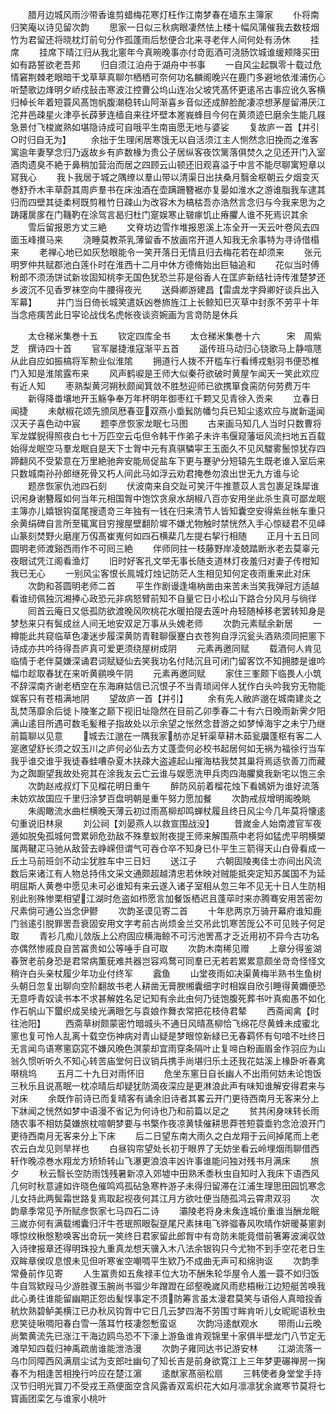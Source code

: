 <!-- { "loadSidebar": true } -->
　　腊月边城风雨沙带香谁剪蜡梅花寒灯枉作江南梦春在墙东主簿家
　　仆将南归笑庵以诗见留次韵
　　思家一日似三秋病眼凄然怯上楼十幅风蒲催我去数枝烟竹为君留还将晓枕灯前句分作孤蓬雨后愁便合北来寻老伴人间何处有汤休
　　挂席
　　挂席下晴江归从我北窻年今真晼晚事亦付竒厖酒可浇肠饮城谁缓颊降买田如有路誓欲老吾邦
　　归自须江泊舟于湖舟中书事
　　一自风尘起飘零十载过危情窘荆棘老眼暗干戈草草真聊尔栖栖可奈何功名麟阁晚兴在鹿门多避地依淮浦伤心听楚歌边烽明夕峤戍鼔击寒波江控曹公坞山连冶父坡凭髙怀更逺吊古事应讹久客横归棹长年着短蓑风髙饱帆腹潮稳转山阿渐喜乡音似还成醉脸酡凄凉想茅屋留滞厌江沱井邑疎星火津亭长薜萝连樯自来往坏壁本嵳峩蜂目今何在黄须迹巳磨余生能几屐急景付飞梭嵗熟如堪隐诗成可自哦平生南亩愿无地与婆娑
　　复故庐一首【并引○时归自无为】
　　余拙于生理闲居寒饿无以自活须江主人恻然念旧挽而之淮客寓逾年妻孥念归乃返故乡有庐数椽为贵公子居纵客夜饮篱落俱焚久之见还开门入室酒肉遗臭不絶于鼻稍加营治而居之四顾云山顿还旧观喜溢于中言不能尽聊寓短章以冩我心
　　我卜我居于城之隅缭以羣山带以清渠日出扶桑月翳金枢朝云夕烟变灭巻舒乔木丰草蔚其周庐羣书在床浊酒在壶蹒跚簪裾亦复晏如淮水之游谁脂我车逮其归而四壁其徒柔柯既剪稚竹日疎山为改容木为槁枯吾亦浩然言念归与今我来思为之踌躇扊扅在门鞿靮在涂驾言曷归杜门寔娱寒止皲瘃饥止瘠臞人谁不死焉识其余
　　雪后留报恩方丈三絶
　　文脊坊边雪作堆报恩溪上冻全开一天云叶卷风去四面玉峰攅马来
　　浇睡莫教茶乳薄留香不放画帘开道人知我无余事特为寻诗借榻来
　　老禅心地已如灰愁眼能令一笑开落日无情且归去梅花若在却须来
　　张元明罗仲共赋郡池白莲仆时在淮西十二月中休方德脩始出巨轴追和
　　花似当时傅粉郎不须汤饼试新妆固知桃李无国色犹恐兰荪是俗香人在匡庐新结社诗传淮楚梦还乡波沉不见香罗袜空向牛腰得夜光
　　送舜卿游建昌【雷虞龙字舜卿好谈兵出入军幕】
　　并门当日倚长城笑遣妖凶巻斾旌江上长鲸知巳灭草中封豕不劳平十年当念疮痍苦此日寜论战伐名虎帐夜谈资婉画为言竒防是休兵






　　太仓稊米集巻十五
　　钦定四库全书
　　太仓稊米集巻十六　　　宋　周紫芝　撰诗四十首
　　官军屡捷淮寇渐平五首
　　遥传班马动归心铙歌马上静喧豗从此自应如振槁将军勲业似淮隂
　　拥道行人拨不开槛车行看缚戎魁羽书便恐椎门入知是淮隂露布来
　　风声鹤唳是王师大似秦苻欲破时黄屋乍闻天一笑此欢应有近人知
　　枣熟梨黄河朔秋颇闻箕敛不胜愁迎师已欲携箪食脔防何劳费万牛
　　新得降畨壤地开玉觞争奉万年杯明年御枣红千颗又见青徐入贡来
　　立春日闻捷
　　未献椒花颂先颁凤厯春亚双燕小埀鬂防幡匀兵已知尘逺欢应与嵗新遥闻汉天子喜色动中宸
　　题李彦恢家龙眠七马图
　　古来画马知几人当时只数曹将军龙媒貎得照夜白七十万匹空云屯但令韩干作弟子未许韦偃窥藩垣风流扫地五百载始得龙眠空马羣龙眠自是天下士胷中元有真骐驎寜王玉面久不见风騣雾鬛惊犹存四蹄翻风不受絷意在万里絶驰奔安能局促盐车下更与蹇驴分短辕先生既老谁入室后来只数城南孙孙郎继死骨又朽人间此马如浮云劝君掩巻勿浪出世无九方谁与论
　　题彦恢家仇池四石刻
　　伏波南来自交趾可笑汗牛推薏苡人言包裹足珠犀谁识闲身谢簪履如何当年元相国胷中饱饮贪泉水胡椒八百亦安用坐此杀生真可鄙龙眠主簿亦儿嬉银钩虿尾搜遗竒三年独有一钱在归来清节人皆知囊空安得紫丝帐车重只余黄绢碑自言所至辄寓目穷搜屋壁翻阶墀不嫌尤物触时禁恍然入手心惊疑君不见峄山篆刻焚野火磨崖万仭髙崔嵬何如四石横棐几左提右挈行相随
　　正月十五日同圆明老师渡谿西雨作不可囘三絶
　　伴师同拄一枝藤野岸凌兢踏断氷老去莫辜元夜眼试凭江阁看渔灯
　　旧时好客孔文举无事长随支道林灯夜羞归对妻子传柑知我已无心
　　一别风尘客恨长鳯城灯烛记防茫人生相见知何定夜雨重来此对床
　　次韵和荅圆明老师二首
　　平生作剧谩逢塲枘凿由来苦未当笑我弹冠方适越看谁纫佩独沉湘捧心政恐元非病怒臂前知不自量它日小松山下路合分风月与徜徉
　　囘首云庵日又低孤防欲渡晚风吹桃花水暖拍隄去莲叶舟轻随棹移老罢转知身是梦愁来只有鬓成丝人间无地安双足万事从头媿老师
　　次韵元素赋余新居
　　一樽能此共窥临草色凄迷步履深黄防青鞋聊偃蹇白衣苍狗自浮沉瓮头酒熟须同把窻下诗成亦共吟待得吾庐真可爱更须绕屋树成阴
　　元素再邀同赋
　　载酒何人肯见临情于老伴莫嫌深诵君词赋疑仙去笑我功名付陆沉且可闭门留客饮不知拥膝是谁吟幅巾趁取春犹在来听黄鹂唤午阴
　　元素再邀同赋
　　家住三峯颇下临畏人小筑不辞深南齐谢老栖空在东海麻姑信已沉恨子不当青琐闼伴人犹作白头吟我穷无物能娱客只有苍梧满地阴
　　望故庐一首【并引】
　　余有先人敝庐邈在城南建炎之乱焚荡靡余后徙卜陵峯之巅下视旧址隐然在目前乙卯季春二十有六日晚雨新霁夕阳满山逺目所遇可数毛髪稚子指故处以示余望之怅然念昔游之如梦悼海宇之未宁乃继前篇聊以见意
　　城去江邈在一隅我家舫亦足轩渠草耕木茹瓮牖蓬枢有客二人寔邀望舒长须之奴玉川之庐何必仙去方丈蓬壶何必校书起居何如无祸为福徐行当车我乎谁交谁乎我徒春蛙嘈杂夏木扶疎大盗遽起山摧海枯我焚其巢将焉适欤善刀而藏为之踟蹰望我故处宛其在涂我友云亡云谁与娱愿洗甲兵肉四海臞奠我新宅以饱三余
　　次韵赵戒叔灯下见榴花明日重午
　　醉防风前着榴花烛下看嫣妍为谁好流落未妨欢故国应千里归涂梦百盘明朝是重午努力愿加餐
　　次韵戒叔增明阁晚眺
　　朱阁瞰流水曲栏横晚天薄云初过雨髙柳却鸣蝉杖履且终日风尘今几年莫将懐逺句重说旧林泉
　　刘公祠【刘晏燕人以救宣围战没】
　　昔嵗金人始南渡官军夜遁如脱兔孤城何啻累卵危劲敌不殊羣蚁附夜提王师来解围燕中老将如猛虎平明横槊属两鞬疋马驰从敌营去峥嵘但谓气可吞仓卒不知身已仆平生三箭得天山白骨看成一丘土马前班剑不动尘犹胜车中三日妇
　　送江子
　　六朝固陵夷佳士亦间出风流数后来诸江有人物总持伟文采文通颇超越清忠若休映对贼能抵突定知苏属国不为延明屈斯人黄巻中愿见未可必谁知有来云遂入诸子室相从忽三年不见无十日人生防相别此别殊惨栗相望江湖时危盗如栉愿言加餐饭栖迟且蓬荜时来亦腾骞安用苦密勿尺素倘可通公当念伊鬰
　　次韵圣谟见寄二首
　　十年悲两京万骑开幕府谁知鹿门翁逺引脱罪罟吾衰固安用文字考前古尚烦金兰交吊此饥寒苦厐公不可见贱子何足取
　　青衫几痴儿敛版上公府固应横海鲸不可污池罟髙才乏近用初不异今古功名亦偶然惨戚良自苦冨贵如公等唾手自可取
　　次韵木南稀见赠
　　上章分得鉴湖春贺老前身恐是君常病薫莸难共器岂容鸡鹜可同羣已无若若累累意颇坐竒竒怪怪文稍许白头亲杖履少年功业付终军
　　蠧鱼
　　山堂夜雨如决渠黄梅半熟书生鱼树头朝日忽复出聊向空阶翻故书老人耕凿无膏腴缃囊细字时相娱自欣引睡得黄嬭便恐无意呼青奴读书本不求甚解姓名足记知有余此虫何乃徒饱腹死葬书叶真痴愚不如化作石帆山下蠒织成吴绫光满眼乞与袁娘作舞衣常把花枝侍君辇
　　西斋闻禽【时往池阳】
　　西斋草树颇蒙密竹暗城头不通日风晴髙柳恰飞绵花尽黄蜂未成蜜北窻也复可怜人乱离十载空伤神病对青山疑是梦眼惊新緑已无春羁怀有句喑不吐终日无言闻鸟语寒窻窈窕不嫌风晩色溟蒙却宜雨穿条隔叶止复啼白粉画眉金作羽应为山翁久惯听听久不知心转苦庙堂何日议销兵携手尚堪归乐土还我花姑溪上椽卧听春禽啭桃坞
　　五月二十九日对雨怀旧
　　危坐东窻日自长幽人不出雨何妨未论饱饭三秋乐且说髙眠一枕凉晴后却疑犹防滴夜深应是更淋浪此声有味知谁解安得君来与对床
　　余既作前诗已而复晴客有诵余旧诗者其畧云开门更待西南月无客来分上下牀闻之恍然如梦中语漫不省记为何诗也乃和前篇以足之
　　贫共闲身味转长雨随农事不相妨莫嫌旅枕喧朝梦要与书檠作夜凉黄犊催耕思莽苍短蓑埀钓念沧浪开门更待西南月无客来分上下床
　　后二日望东南大雨久之白龙翔于云间掉尾而上老农云白龙见则旱祥也
　　白昼钩帘望处长初于眼界了无妨坐看云岭埋烟雨聊借西轩作晚凉巻水翔龙方矫矫转山飞瀑更浪浪丰凶许事谁能问独对残书月满床
　　旅夕
　　秋云翳长空防雨饯残暑新凉入郊墟中田熟禾黍秋虫自知时入我床下语西风几何时秋意遽如许晓色催鸣鸡孤砧急寒杵游子未得归留滞在江浦生理思田园饥寒念儿女持此两鬓霜世路复焉取起视夜何其江月方欲吐便当随孤鸿云霄肃双羽
　　次韵章季常见予所赋彦恢家七马四石二诗
　　灞陵老将身未矦连城价重谁当酬龙眠三嵗亦何有满载缃囊归汗牛苍珉照眼裂趸尾尺素抹电飞骅骝春风吹晴作妍暖棊窻剥啄惊纹楸慇懃唤客出竒玩一笑终日君家留此郎胷中有竒防未能竟借前箸筹波澜収敛入诗律报章还得明珠投九重真龙想天骥入木八法余银钩只今尤物不到手空花老日生双眸章侯叹息恨未见但听寒雀空嘲啁平生欵乃不成曲无声可和绵驹讴
　　次韵季常叠前作见寄
　　人生冨贵如五矦禄丰位大功不酬朱轮华屋令人羞一蓑不如归饭牛自驾欵叚马少游胜骤玉腕尚书骝少年蹭蹬在邱壑晚嵗风雨悲梧楸江边短艇苦唤我此心勇往谁能留幽期正怨齿髪悮事定不须防筹言虽太漫君莫笑与语俗人真暗投香秔炊熟碧鲈美横江已办秋风钩胷中它日几云梦四海不劳围寸眸肯听儿女昵昵语秋虫悲笑徒啾啁阳春白雪一落耳竹枝凄怨慙蛮讴
　　次韵冯逺猷观水
　　带雨山云晚尚繁黄流先已涨江干海边鸥鸟恐不下濠上游鱼谁肯观锦里十家俱半壁龙门八节定无滩早知四载归神禹疏凿谁能泄浩漫
　　次韵子雍同达书记游安林
　　江湖流落一乌巾同障西风满扇尘试为支郎吐幽句了知长吉是前身欲寛江上三年梦更碾禅房一掬春不为相逢苦相挽行吟应在楚江濵
　　逺猷家髙丽松扇
　　三韩使者身堂堂手持汉节归明光寳刀不受戎王燕便面空含风露香双鸾织花大如月凛凛犹余嵗寒节莫将七寳画团栾乞与谁家小桃叶
